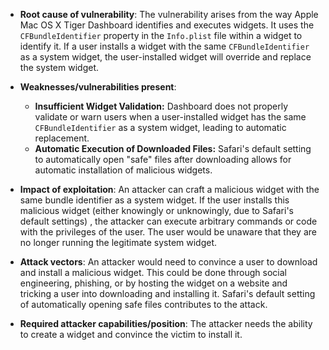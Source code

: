 - **Root cause of vulnerability**: The vulnerability arises from the way Apple Mac OS X Tiger Dashboard identifies and executes widgets. It uses the `CFBundleIdentifier` property in the `Info.plist` file within a widget to identify it. If a user installs a widget with the same `CFBundleIdentifier` as a system widget, the user-installed widget will override and replace the system widget.

- **Weaknesses/vulnerabilities present**:
    -  **Insufficient Widget Validation:** Dashboard does not properly validate or warn users when a user-installed widget has the same `CFBundleIdentifier` as a system widget, leading to automatic replacement.
    -  **Automatic Execution of Downloaded Files:** Safari's default setting to automatically open "safe" files after downloading allows for automatic installation of malicious widgets.

- **Impact of exploitation**: An attacker can craft a malicious widget with the same bundle identifier as a system widget. If the user installs this malicious widget (either knowingly or unknowingly, due to Safari's default settings) , the attacker can execute arbitrary commands or code with the privileges of the user. The user would be unaware that they are no longer running the legitimate system widget.

- **Attack vectors**: An attacker would need to convince a user to download and install a malicious widget. This could be done through social engineering, phishing, or by hosting the widget on a website and tricking a user into downloading and installing it. Safari's default setting of automatically opening safe files contributes to the attack.

- **Required attacker capabilities/position**: The attacker needs the ability to create a widget and convince the victim to install it.